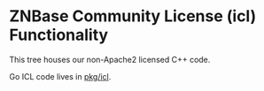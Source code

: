 # ZNBase Community License (icl) Functionality
This tree houses our non-Apache2 licensed C++ code.

Go ICL code lives in [pkg/icl](/pkg/icl).

